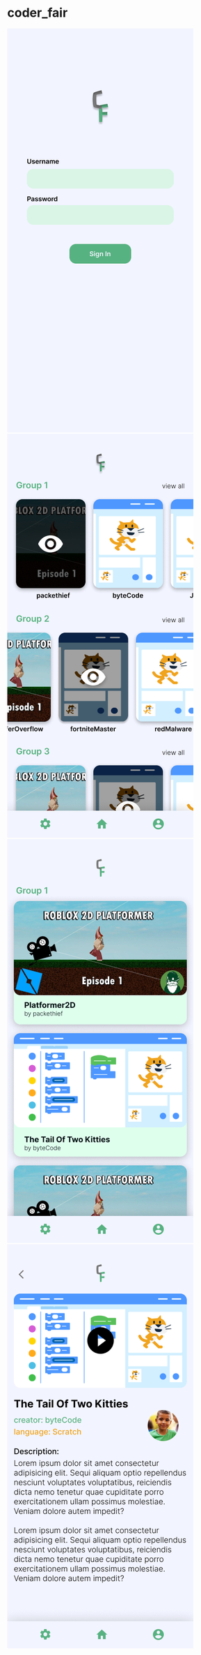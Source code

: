 # coder_fair
![Login Screen](./design_assets/Login.png)
![Home Screen](./design_assets/Main%20Screen.png)
![View All](./design_assets/View%20All.png)
![Fan Page](./design_assets/Fan%20Page.png)
